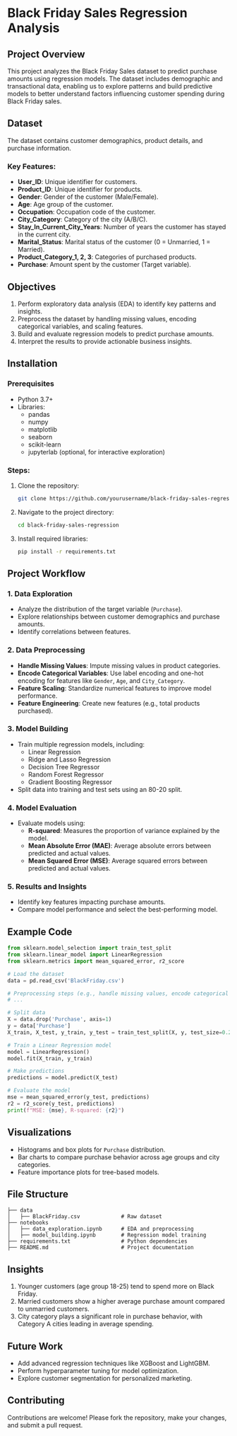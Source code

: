 # Black Friday Sales Regression Analysis

## Project Overview
This project analyzes the Black Friday Sales dataset to predict purchase amounts using regression models. The dataset includes demographic and transactional data, enabling us to explore patterns and build predictive models to better understand factors influencing customer spending during Black Friday sales.

## Dataset
The dataset contains customer demographics, product details, and purchase information.

### Key Features:
- **User_ID**: Unique identifier for customers.
- **Product_ID**: Unique identifier for products.
- **Gender**: Gender of the customer (Male/Female).
- **Age**: Age group of the customer.
- **Occupation**: Occupation code of the customer.
- **City_Category**: Category of the city (A/B/C).
- **Stay_In_Current_City_Years**: Number of years the customer has stayed in the current city.
- **Marital_Status**: Marital status of the customer (0 = Unmarried, 1 = Married).
- **Product_Category_1, 2, 3**: Categories of purchased products.
- **Purchase**: Amount spent by the customer (Target variable).

## Objectives
1. Perform exploratory data analysis (EDA) to identify key patterns and insights.
2. Preprocess the dataset by handling missing values, encoding categorical variables, and scaling features.
3. Build and evaluate regression models to predict purchase amounts.
4. Interpret the results to provide actionable business insights.

## Installation
### Prerequisites
- Python 3.7+
- Libraries:
  - pandas
  - numpy
  - matplotlib
  - seaborn
  - scikit-learn
  - jupyterlab (optional, for interactive exploration)

### Steps:
1. Clone the repository:
   ```bash
   git clone https://github.com/yourusername/black-friday-sales-regression.git
   ```
2. Navigate to the project directory:
   ```bash
   cd black-friday-sales-regression
   ```
3. Install required libraries:
   ```bash
   pip install -r requirements.txt
   ```

## Project Workflow
### 1. Data Exploration
- Analyze the distribution of the target variable (`Purchase`).
- Explore relationships between customer demographics and purchase amounts.
- Identify correlations between features.

### 2. Data Preprocessing
- **Handle Missing Values**: Impute missing values in product categories.
- **Encode Categorical Variables**: Use label encoding and one-hot encoding for features like `Gender`, `Age`, and `City_Category`.
- **Feature Scaling**: Standardize numerical features to improve model performance.
- **Feature Engineering**: Create new features (e.g., total products purchased).

### 3. Model Building
- Train multiple regression models, including:
  - Linear Regression
  - Ridge and Lasso Regression
  - Decision Tree Regressor
  - Random Forest Regressor
  - Gradient Boosting Regressor
- Split data into training and test sets using an 80-20 split.

### 4. Model Evaluation
- Evaluate models using:
  - **R-squared**: Measures the proportion of variance explained by the model.
  - **Mean Absolute Error (MAE)**: Average absolute errors between predicted and actual values.
  - **Mean Squared Error (MSE)**: Average squared errors between predicted and actual values.

### 5. Results and Insights
- Identify key features impacting purchase amounts.
- Compare model performance and select the best-performing model.

## Example Code
```python
from sklearn.model_selection import train_test_split
from sklearn.linear_model import LinearRegression
from sklearn.metrics import mean_squared_error, r2_score

# Load the dataset
data = pd.read_csv('BlackFriday.csv')

# Preprocessing steps (e.g., handle missing values, encode categorical variables)
# ...

# Split data
X = data.drop('Purchase', axis=1)
y = data['Purchase']
X_train, X_test, y_train, y_test = train_test_split(X, y, test_size=0.2, random_state=42)

# Train a Linear Regression model
model = LinearRegression()
model.fit(X_train, y_train)

# Make predictions
predictions = model.predict(X_test)

# Evaluate the model
mse = mean_squared_error(y_test, predictions)
r2 = r2_score(y_test, predictions)
print(f"MSE: {mse}, R-squared: {r2}")
```

## Visualizations
- Histograms and box plots for `Purchase` distribution.
- Bar charts to compare purchase behavior across age groups and city categories.
- Feature importance plots for tree-based models.

## File Structure
```
├── data
│   ├── BlackFriday.csv             # Raw dataset
├── notebooks
│   ├── data_exploration.ipynb      # EDA and preprocessing
│   ├── model_building.ipynb        # Regression model training
├── requirements.txt                # Python dependencies
├── README.md                       # Project documentation
```

## Insights
1. Younger customers (age group 18-25) tend to spend more on Black Friday.
2. Married customers show a higher average purchase amount compared to unmarried customers.
3. City category plays a significant role in purchase behavior, with Category A cities leading in average spending.

## Future Work
- Add advanced regression techniques like XGBoost and LightGBM.
- Perform hyperparameter tuning for model optimization.
- Explore customer segmentation for personalized marketing.

## Contributing
Contributions are welcome! Please fork the repository, make your changes, and submit a pull request.

